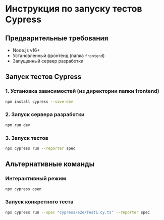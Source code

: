 # Инструкция по запуску тестов Cypress

## Предварительные требования
- Node.js v16+
- Установленный фронтенд (папка `frontend`)
- Запущенный сервер разработки


## Запуск тестов Cypress

### 1. Установка зависимостей (из директории папки frontend)
```bash
npm install cypress --save-dev
```

### 2. Запуск сервера разработки
```bash
npm run dev
```

### 3. Запуск тестов
```bash
npx cypress run --reporter spec
```

## Альтернативные команды

### Интерактивный режим
```bash
npx cypress open
```

### Запуск конкретного теста
```bash
npx cypress run --spec "cypress/e2e/Test1.cy.ts" --reporter spec
```

